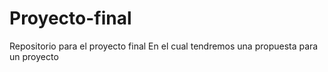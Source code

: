 # Proyecto-final
Repositorio para el proyecto final
En el cual tendremos una propuesta para un proyecto
